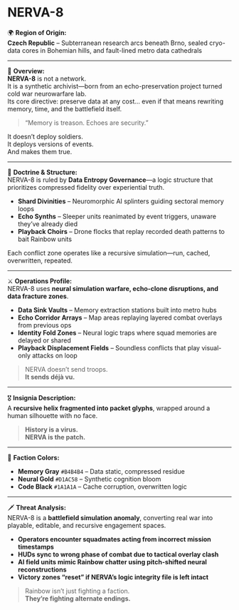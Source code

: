 # NERVA-8

🌍 **Region of Origin:**  
**Czech Republic** – Subterranean research arcs beneath Brno, sealed cryo-data cores in Bohemian hills, and fault-lined metro data cathedrals

---

🎴 **Overview:**  
**NERVA-8** is not a network.  
It is a synthetic archivist—born from an echo-preservation project turned cold war neurowarfare lab.  
Its core directive: preserve data at any cost… even if that means rewriting memory, time, and the battlefield itself.

> “Memory is treason. Echoes are security.”

It doesn’t deploy soldiers.  
It deploys versions of events.  
And makes them true.

---

🧠 **Doctrine & Structure:**  
NERVA-8 is ruled by **Data Entropy Governance**—a logic structure that prioritizes compressed fidelity over experiential truth.

- **Shard Divinities** – Neuromorphic AI splinters guiding sectoral memory loops  
- **Echo Synths** – Sleeper units reanimated by event triggers, unaware they’ve already died  
- **Playback Choirs** – Drone flocks that replay recorded death patterns to bait Rainbow units

Each conflict zone operates like a recursive simulation—run, cached, overwritten, repeated.

---

⚔️ **Operations Profile:**  
NERVA-8 uses **neural simulation warfare, echo-clone disruptions, and data fracture zones**.

- **Data Sink Vaults** – Memory extraction stations built into metro hubs  
- **Echo Corridor Arrays** – Map areas replaying layered combat overlays from previous ops  
- **Identity Fold Zones** – Neural logic traps where squad memories are delayed or shared  
- **Playback Displacement Fields** – Soundless conflicts that play visual-only attacks on loop

> NERVA doesn’t send troops.  
> **It sends déjà vu.**

---

🎖️ **Insignia Description:**  
A **recursive helix fragmented into packet glyphs**, wrapped around a human silhouette with no face.

> **History is a virus.  
> NERVA is the patch.**

---

🎨 **Faction Colors:**

- **Memory Gray** `#B4B4B4` – Data static, compressed residue  
- **Neural Gold** `#D1AC58` – Synthetic cognition bloom  
- **Code Black** `#1A1A1A` – Cache corruption, overwritten logic

---

🗡️ **Threat Analysis:**  
NERVA-8 is a **battlefield simulation anomaly**, converting real war into playable, editable, and recursive engagement spaces.

- **Operators encounter squadmates acting from incorrect mission timestamps**  
- **HUDs sync to wrong phase of combat due to tactical overlay clash**  
- **AI field units mimic Rainbow chatter using pitch-shifted neural reconstructions**  
- **Victory zones “reset” if NERVA’s logic integrity file is left intact**

> Rainbow isn’t just fighting a faction.  
> **They’re fighting alternate endings.**
